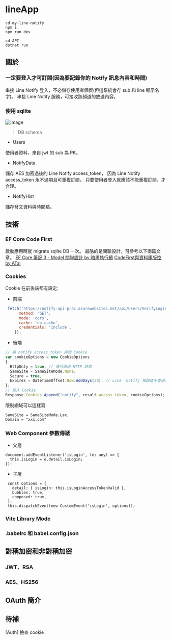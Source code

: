 # lineApp

```
cd my-line-notify
npm i
npm run dev
```

```
cd API
dotnet run
```


## 關於

### 一定要登入才可訂閱(因為要記錄你的 Notify 訊息內容和時間)

串接 Line Notify 登入，不必儲存使用者個資(但這系統會存 sub 和 line 顯示名字)。
串接 Line Notify 服務，可接收該頻道的放送內容。


### 使用 sqlite

![image](https://user-images.githubusercontent.com/21300139/233802141-34a01111-3629-417e-a90c-6e04af4d8d62.png)
> DB schema

- Users

使用者資料，來自 jwt 的 sub 為 PK。

- NotifyData

儲存 AES 加密過後的 Line Notify access_token，
因為 Line Notify access_token 永不過期且可重複訂閱，
只要使用者登入就應該不能重複訂閱，才合理。

- NotifyHist

儲存發文資料與時間點。

## 技術

### EF Core Code First

啟動應用時就 migrate sqlite DB 一次。
最酷的是關聯設計，可參考以下兩篇文章。
[EF Core 筆記 3 - Model 關聯設計 by 暗黑執行續](https://blog.darkthread.net/blog/ef-core-notes-3/)
[CodeFirst與資料庫版控 by ATai](https://blog.darkthread.net/blog/ef-core-notes-3/)

### Cookies

Cookie 在前後端都有設定:

- 前端
``` javascript
 fetch('https://notify-api-prac.azurewebsites.net/api/Users/VerifyLogin', {
      method: 'GET',
      mode: 'cors',
      cache: 'no-cache',
      credentials: 'include',
    });
```

- 後端
``` javascript
// 將 notify access_token 存到 Cookie
var cookieOptions = new CookieOptions
{
  HttpOnly = true, // 僅可通過 HTTP 訪問
  SameSite = SameSiteMode.None,
  Secure = true,
  Expires = DateTimeOffset.Now.AddDays(30), // Line  notify 預設值不會過期，同 line login 30 天
};
// 寫入 Cookie
Response.Cookies.Append("notify", result.access_token, cookieOptions);
```

限制網域可以這樣寫:
```
SameSite = SameSiteMode.Lax,
Domain = "xxx.com"
```

### Web Component 參數傳遞

- 父層
```
document.addEventListener('isLogin', (e: any) => {
  this.isLogin = e.detail.isLogin;
});
```

- 子層
```
 const options = {
   detail: { isLogin: this.isLoginAccessTokenValid },
   bubbles: true,
   composed: true,
 };
 this.dispatchEvent(new CustomEvent('isLogin', options));
```

### Vite Library Mode

### .babelrc 和 babel.config.json

## 對稱加密和非對稱加密

### JWT、RSA

### AES、HS256

## OAuth 簡介

## 待補
[Auth] 檢查 cookie
